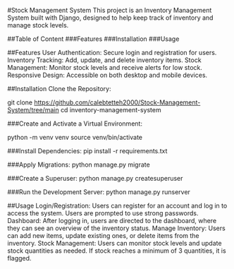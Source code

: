 #Stock Management System
This project is an Inventory Management System built with Django, designed to help keep track of inventory and manage stock levels.

##Table of Content
###Features
###Installation
###Usage

##Features
User Authentication: Secure login and registration for users.
Inventory Tracking: Add, update, and delete inventory items.
Stock Management: Monitor stock levels and receive alerts for low stock.
Responsive Design: Accessible on both desktop and mobile devices.

##Installation
Clone the Repository:

git clone https://github.com/calebtetteh2000/Stock-Management-System/tree/main
cd inventory-management-system

###Create and Activate a Virtual Environment:

python -m venv venv
source venv/bin/activate

###Install Dependencies:
pip install -r requirements.txt

###Apply Migrations:
python manage.py migrate

###Create a Superuser:
python manage.py createsuperuser

###Run the Development Server:
python manage.py runserver

##Usage
Login/Registration: Users can register for an account and log in to access the system. Users are prompted to use strong passwords.
Dashboard: After logging in, users are directed to the dashboard, where they can see an overview of the inventory status.
Manage Inventory: Users can add new items, update existing ones, or delete items from the inventory.
Stock Management: Users can monitor stock levels and update stock quantities as needed. If stock reaches a minimum of 3 quantities, it is flagged.

